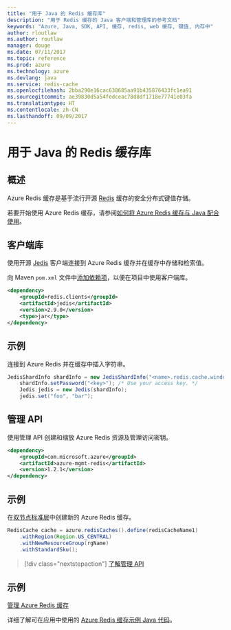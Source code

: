 ```yaml
---
title: "用于 Java 的 Redis 缓存库"
description: "用于 Redis 缓存的 Java 客户端和管理库的参考文档"
keywords: "Azure, Java, SDK, API, 缓存, redis, web 缓存, 键值, 内存中"
author: rloutlaw
ms.author: routlaw
manager: douge
ms.date: 07/11/2017
ms.topic: reference
ms.prod: azure
ms.technology: azure
ms.devlang: java
ms.service: redis-cache
ms.openlocfilehash: 2bba290e16cac638685aa91b435876433fc1ea91
ms.sourcegitcommit: ae39830d5a54fedceac78d8df1718e77741e03fa
ms.translationtype: HT
ms.contentlocale: zh-CN
ms.lasthandoff: 09/09/2017
---
```

# <a name="redis-cache-libraries-for-java"></a>用于 Java 的 Redis 缓存库

## <a name="overview"></a>概述

Azure Redis 缓存是基于流行开源 [Redis](https://redis.io/) 缓存的安全分布式键值存储。 

若要开始使用 Azure Redis 缓存，请参阅[如何将 Azure Redis 缓存与 Java 配合使用](/azure/redis-cache/cache-java-get-started)。

## <a name="client-library"></a>客户端库

使用开源 [Jedis](https://github.com/xetorthio/jedis) 客户端连接到 Azure Redis 缓存并在缓存中存储和检索值。  

向 Maven `pom.xml` 文件中[添加依赖项](https://maven.apache.org/guides/getting-started/index.html#How_do_I_use_external_dependencies)，以便在项目中使用客户端库。   

```XML
<dependency>
    <groupId>redis.clients</groupId>
    <artifactId>jedis</artifactId>
    <version>2.9.0</version>
    <type>jar</type>
</dependency>
```

## <a name="example"></a>示例

连接到 Azure Redis 并在缓存中插入字符串。

```java
JedisShardInfo shardInfo = new JedisShardInfo("<name>.redis.cache.windows.net", 6380, useSsl);
    shardInfo.setPassword("<key>"); /* Use your access key. */
    Jedis jedis = new Jedis(shardInfo);
    jedis.set("foo", "bar");
```

## <a name="management-api"></a>管理 API

使用管理 API 创建和缩放 Azure Redis 资源及管理访问密钥。

```XML
<dependency>
    <groupId>com.microsoft.azure</groupId>
    <artifactId>azure-mgmt-redis</artifactId>
    <version>1.2.1</version>
</dependency>
```

## <a name="example"></a>示例

在[双节点标准层](https://azure.microsoft.com/services/cache/)中创建新的 Azure Redis 缓存。 

```java
RedisCache cache = azure.redisCaches().define(redisCacheName1)
    .withRegion(Region.US_CENTRAL)
    .withNewResourceGroup(rgName)
    .withStandardSku();
```

> [!div class="nextstepaction"]
> [了解管理 API](/java/api/overview/azure/rediscache/managementapi)

## <a name="samples"></a>示例

[管理 Azure Redis 缓存](https://github.com/Azure-Samples/redis-java-manage-cache)   

详细了解可在应用中使用的 [Azure Redis 缓存示例 Java 代码](https://azure.microsoft.com/resources/samples/?platform=java&term=redis)。
